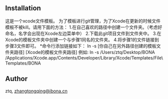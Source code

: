 

## Installation

这是一个xcode文件模板。
为了模板进行git管理，为了Xcode在更新的时候文件模板不被kill。请用下面的方法：
	1.在自己喜欢的路径中创建一个文件夹。（考虑好命名，名字会出现在Xcode左边菜单中）
	2.下载此git项目文件到文件夹中。
	3.在Xcode的模板文件夹中创建一个与步骤1同名的文件夹。
	4.将步骤1的文件链接到步骤3文件即可。
*命令行添加链接如下：
	ln -s [你自己在另外路径创建的模板文件夹路径] [Xcode的模板文件夹路径]
	例如:
		ln -s /Users/ztq/Desktop/BONA /Applications/Xcode.app/Contents/Developer/Library/Xcode/Templates/File\ Templates/BONA
		
## Author

ztq, zhangtongqing@ibona.cn


